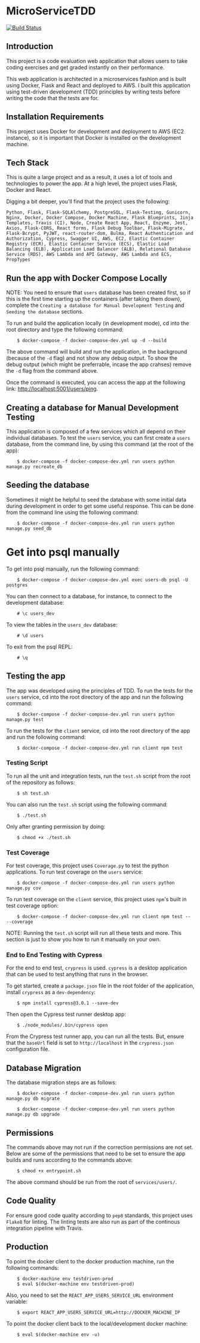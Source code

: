 # MicroServiceTDD

[![Build Status](https://travis-ci.com/aljoshb/microservices_app_docker_flask_react.svg?branch=master)](https://travis-ci.com/aljoshb/microservices_app_docker_flask_react)

## Introduction

This project is a code evaluation web application that allows users to take coding exercises and get graded instantly on their performance.

This web application is architected in a microservices fashion and is built using Docker, Flask and React and deployed to AWS. I built this application using test-driven development (TDD) principles by writing tests before writing the code that the tests are for.

## Installation Requirements

This project uses Docker for development and deployment to AWS (EC2 instance), so it is important that Docker is installed on the development machine.

## Tech Stack

This is quite a large project and as a result, it uses a lot of tools and technologies to power the app. At a high level, the project uses Flask, Docker and React.

Digging a bit deeper, you'll find that the project uses the following:

```Python, Flask, Flask-SQLAlchemy, PostgreSQL, Flask-Testing, Gunicorn, Nginx, Docker, Docker Compose, Docker Machine, Flask Blueprints, Jinja Templates, Travis (CI), Node, Create React App, React, Enzyme, Jest, Axios, Flask-CORS, React forms, Flask Debug Toolbar, Flask-Migrate, Flask-Bcrypt, PyJWT, react-router-dom, Bulma, React Authentication and Authorization, Cypress, Swagger UI, AWS, EC2, Elastic Container Registry (ECR), Elastic Container Service (ECS), Elastic Load Balancing (ELB), Application Load Balancer (ALB), Relational Database Service (RDS), AWS Lambda and API Gateway, AWS Lambda and ECS, PropTypes```

## Run the app with Docker Compose Locally

NOTE: You need to ensure that ```users``` database has been created first, so if this is the first time starting up the containers (after taking them down), complete the ```Creating a database for Manual Development Testing``` and ```Seeding the database``` sections.

To run and build the application locally (in development mode), cd into the root directory and type the following command:

        $ docker-compose -f docker-compose-dev.yml up -d --build

The above command will build and run the application, in the background (because of the ```-d``` flag) and not show any debug output. To show the debug output (which might be preferrable, incase the app crahses) remove the ```-d``` flag from the command above.

Once the command is executed, you can access the app at the following link: [http://localhost:5001/users/ping]("http://localhost:5001/users/ping").

## Creating a database for Manual Development Testing

This application is composed of a few services which all depend on their individual databases. To test the ```users``` service, you can first create a ```users``` database, from the command line, by using this command (at the root of the app):

        $ docker-compose -f docker-compose-dev.yml run users python manage.py recreate_db

## Seeding the database

Sometimes it might be helpful to seed the database with some initial data during development in order to get some useful response. This can be done from the command line using the following command:

        $ docker-compose -f docker-compose-dev.yml run users python manage.py seed_db

# Get into psql manually

To get into psql manually, run the following command:

        $ docker-compose -f docker-compose-dev.yml exec users-db psql -U postgres

You can then connect to a database, for instance, to connect to the development database:

        # \c users_dev

To view the tables in the ```users_dev``` database:

        # \d users

To exit from the psql REPL:

        # \q

## Testing the app

The app was developed using the principles of TDD. To run the tests for the ```users``` service, cd into the root directory of the app and run the following command:

        $ docker-compose -f docker-compose-dev.yml run users python manage.py test

To run the tests for the ```client``` service, cd into the root directory of the app and run the following command:

        $ docker-compose -f docker-compose-dev.yml run client npm test

### Testing Script

To run all the unit and integration tests, run the ```test.sh``` script from the root of the repository as follows:

        $ sh test.sh

You can also run the ```test.sh``` script using the following command:

        $ ./test.sh

Only after granting permission by doing:

        $ chmod +x ./test.sh

### Test Coverage

For test coverage, this project uses ```Coverage.py``` to test the python applications. To run test coverage on the ```users``` service:

        $ docker-compose -f docker-compose-dev.yml run users python manage.py cov

To run test coverage on the ```client``` service, this project uses ```npm```'s built in test coverage option:

        $ docker-compose -f docker-compose-dev.yml run client npm test -- --coverage

NOTE: Running the ```test.sh``` script will run all these tests and more. This section is just to show you how to run it manually on your own.

### End to End Testing with Cypress

For the end to end test, ```crypress``` is used. ```cypress``` is a desktop application that can be used to test anything that runs in the browser.

To get started, create a ```package.json``` file in the root folder of the application, install ```crypress``` as a ```dev-dependency```:

        $ npm install cypress@3.0.1 --save-dev

Then open the Cypress test runner desktop app:

        $ ./node_modules/.bin/cypress open

From the Crypress test runner app, you can run all the tests. But, ensure that the ```baseUrl``` field is set to ```http://localhost``` in the ```crypress.json``` configuration file.

## Database Migration

The database migration steps are as follows:

        $ docker-compose -f docker-compose-dev.yml run users python manage.py db migrate

        $ docker-compose -f docker-compose-dev.yml run users python manage.py db upgrade

## Permissions

The commands above may not run if the correction permissions are not set. Below are some of the permissions that need to be set to ensure the app builds and runs according to the commands above:

        $ chmod +x entrypoint.sh

The above command should be run from the root of ```services/users/```.

## Code Quality

For ensure good code quality according to ```pep8``` standards, this project uses ```Flake8``` for linting. The linting tests are also run as part of the continous integration pipeline with Travis.

## Production

To point the docker client to the docker production machine, run the following commands:

        $ docker-machine env testdriven-prod
        $ eval $(docker-machine env testdriven-prod)

Also, you need to set the ```REACT_APP_USERS_SERVICE_URL``` environment variable:

        $ export REACT_APP_USERS_SERVICE_URL=http://DOCKER_MACHINE_IP

To point the docker client back to the local/development docker machine:

        $ eval $(docker-machine env -u)